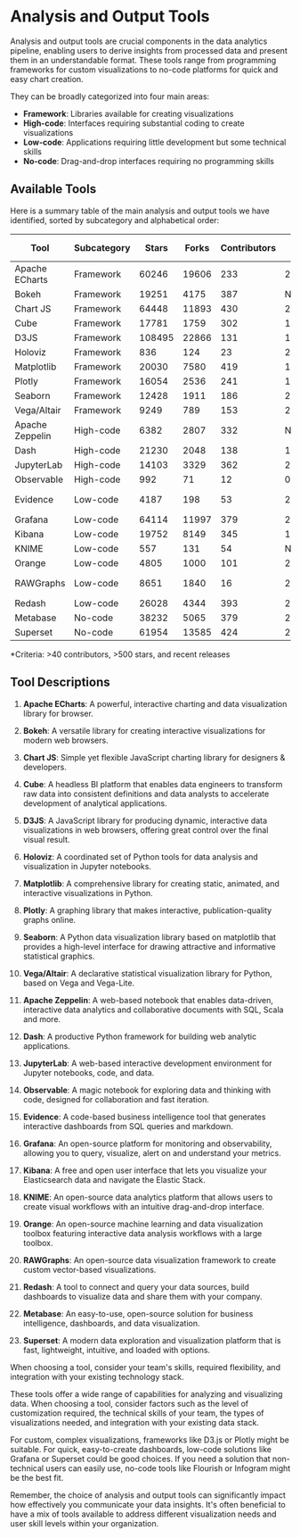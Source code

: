 # Analysis and Output Tools

Analysis and output tools are crucial components in the data analytics pipeline, enabling users to derive insights from processed data and present them in an understandable format. These tools range from programming frameworks for custom visualizations to no-code platforms for quick and easy chart creation. 

They can be broadly categorized into four main areas:
- **Framework**: Libraries available for creating visualizations
- **High-code**: Interfaces requiring substantial coding to create visualizations
- **Low-code**: Applications requiring little development but some technical skills
- **No-code**: Drag-and-drop interfaces requiring no programming skills

## Available Tools

Here is a summary table of the main analysis and output tools we have identified, sorted by subcategory and alphabetical order:

| Tool | Subcategory | Stars | Forks | Contributors | Last Release | Latest Commit | Meets Criteria* | Link |
|------|-------------|-------|-------|--------------|--------------|---------------|-----------------|------|
| Apache ECharts | Framework | 60246 | 19606 | 233 | 27/06/2024 | 26/09/2024 | Yes | https://github.com/apache/echarts |
| Bokeh | Framework | 19251 | 4175 | 387 | N/A | 25/09/2024 | Yes | https://github.com/bokeh/bokeh |
| Chart JS | Framework | 64448 | 11893 | 430 | 20/08/2024 | 26/08/2024 | Yes | https://github.com/chartjs/Chart.js |
| Cube | Framework | 17781 | 1759 | 302 | 18/09/2024 | 24/09/2024 | Yes | https://github.com/cube-js/cube |
| D3JS | Framework | 108495 | 22866 | 131 | 12/03/2024 | 20/09/2024 | Yes | https://github.com/d3/d3 |
| Holoviz | Framework | 836 | 124 | 23 | 22/03/2023 | 10/07/2024 | Yes | https://github.com/holoviz/holoviz |
| Matplotlib | Framework | 20030 | 7580 | 419 | 13/08/2024 | 26/09/2024 | Yes | https://github.com/matplotlib/matplotlib |
| Plotly | Framework | 16054 | 2536 | 241 | 12/09/2024 | 19/09/2024 | Yes | https://github.com/plotly/plotly.py |
| Seaborn | Framework | 12428 | 1911 | 186 | 25/01/2024 | 22/07/2024 | Yes | https://github.com/mwaskom/seaborn |
| Vega/Altair | Framework | 9249 | 789 | 153 | 27/08/2024 | 26/09/2024 | Yes | https://github.com/vega/altair |
| Apache Zeppelin | High-code | 6382 | 2807 | 332 | N/A | 22/09/2024 | Yes | https://github.com/apache/zeppelin |
| Dash | High-code | 21230 | 2048 | 138 | 12/09/2024 | 20/09/2024 | Yes | https://github.com/plotly/dash |
| JupyterLab | High-code | 14103 | 3329 | 362 | 26/08/2024 | 26/09/2024 | Yes | https://github.com/jupyterlab/jupyterlab |
| Observable | High-code | 992 | 71 | 12 | 06/08/2024 | 06/08/2024 | Yes | https://github.com/observablehq/runtime |
| Evidence | Low-code | 4187 | 198 | 53 | 25/09/2024 | 26/09/2024 | Yes | https://github.com/evidence-dev/evidence |
| Grafana | Low-code | 64114 | 11997 | 379 | 26/09/2024 | 26/09/2024 | Yes | https://github.com/grafana/grafana |
| Kibana | Low-code | 19752 | 8149 | 345 | 10/09/2024 | 26/09/2024 | Yes | https://github.com/elastic/kibana |
| KNIME | Low-code | 557 | 131 | 54 | N/A | 25/09/2024 | Yes | https://github.com/knime/knime-core |
| Orange | Low-code | 4805 | 1000 | 101 | 27/05/2024 | 26/09/2024 | Yes | https://github.com/biolab/orange3 |
| RAWGraphs | Low-code | 8651 | 1840 | 16 | 26/01/2024 | 26/01/2024 | No | https://github.com/rawgraphs/rawgraphs-app |
| Redash | Low-code | 26028 | 4344 | 393 | 24/11/2021 | 19/09/2024 | No | https://github.com/getredash/redash |
| Metabase | No-code | 38232 | 5065 | 379 | 24/09/2024 | 26/09/2024 | Yes | https://github.com/metabase/metabase |
| Superset | No-code | 61954 | 13585 | 424 | 22/08/2024 | 26/09/2024 | Yes | https://github.com/apache/superset |

*Criteria: >40 contributors, >500 stars, and recent releases

## Tool Descriptions

1. **Apache ECharts**: A powerful, interactive charting and data visualization library for browser.

2. **Bokeh**: A versatile library for creating interactive visualizations for modern web browsers.

3. **Chart JS**: Simple yet flexible JavaScript charting library for designers & developers.

4. **Cube**: A headless BI platform that enables data engineers to transform raw data into consistent definitions and data analysts to accelerate development of analytical applications.

5. **D3JS**: A JavaScript library for producing dynamic, interactive data visualizations in web browsers, offering great control over the final visual result.

6. **Holoviz**: A coordinated set of Python tools for data analysis and visualization in Jupyter notebooks.

7. **Matplotlib**: A comprehensive library for creating static, animated, and interactive visualizations in Python.

8. **Plotly**: A graphing library that makes interactive, publication-quality graphs online.

9. **Seaborn**: A Python data visualization library based on matplotlib that provides a high-level interface for drawing attractive and informative statistical graphics.

10. **Vega/Altair**: A declarative statistical visualization library for Python, based on Vega and Vega-Lite.

11. **Apache Zeppelin**: A web-based notebook that enables data-driven, interactive data analytics and collaborative documents with SQL, Scala and more.

12. **Dash**: A productive Python framework for building web analytic applications.

13. **JupyterLab**: A web-based interactive development environment for Jupyter notebooks, code, and data.

14. **Observable**: A magic notebook for exploring data and thinking with code, designed for collaboration and fast iteration.

15. **Evidence**: A code-based business intelligence tool that generates interactive dashboards from SQL queries and markdown.

16. **Grafana**: An open-source platform for monitoring and observability, allowing you to query, visualize, alert on and understand your metrics.

17. **Kibana**: A free and open user interface that lets you visualize your Elasticsearch data and navigate the Elastic Stack.

18. **KNIME**: An open-source data analytics platform that allows users to create visual workflows with an intuitive drag-and-drop interface.

19. **Orange**: An open-source machine learning and data visualization toolbox featuring interactive data analysis workflows with a large toolbox.

20. **RAWGraphs**: An open-source data visualization framework to create custom vector-based visualizations.

21. **Redash**: A tool to connect and query your data sources, build dashboards to visualize data and share them with your company.

22. **Metabase**: An easy-to-use, open-source solution for business intelligence, dashboards, and data visualization.

23. **Superset**: A modern data exploration and visualization platform that is fast, lightweight, intuitive, and loaded with options.

When choosing a tool, consider your team's skills, required flexibility, and integration with your existing technology stack.

These tools offer a wide range of capabilities for analyzing and visualizing data. When choosing a tool, consider factors such as the level of customization required, the technical skills of your team, the types of visualizations needed, and integration with your existing data stack.

For custom, complex visualizations, frameworks like D3.js or Plotly might be suitable. For quick, easy-to-create dashboards, low-code solutions like Grafana or Superset could be good choices. If you need a solution that non-technical users can easily use, no-code tools like Flourish or Infogram might be the best fit.

Remember, the choice of analysis and output tools can significantly impact how effectively you communicate your data insights. It's often beneficial to have a mix of tools available to address different visualization needs and user skill levels within your organization.

